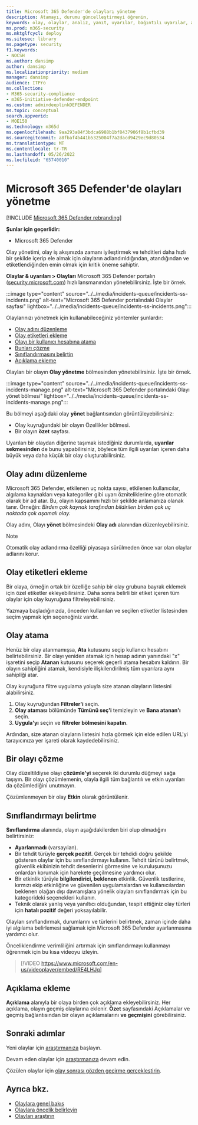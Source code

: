 ```yaml
---
title: Microsoft 365 Defender'de olayları yönetme
description: Atamayı, durumu güncelleştirmeyi öğrenin,
keywords: olay, olaylar, analiz, yanıt, uyarılar, bağıntılı uyarılar, atama, güncelleştirme, durum, yönetme, sınıflandırma, Microsoft, 365, m365
ms.prod: m365-security
ms.mktglfcycl: deploy
ms.sitesec: library
ms.pagetype: security
f1.keywords:
- NOCSH
ms.author: dansimp
author: dansimp
ms.localizationpriority: medium
manager: dansimp
audience: ITPro
ms.collection:
- M365-security-compliance
- m365-initiative-defender-endpoint
ms.custom: admindeeplinkDEFENDER
ms.topic: conceptual
search.appverid:
- MOE150
ms.technology: m365d
ms.openlocfilehash: 9aa293a84f3bdca6988b1bf8437906f8b1cfbd39
ms.sourcegitcommit: a8fbaf4b441b5325004f7a2dacd9429ec9d80534
ms.translationtype: MT
ms.contentlocale: tr-TR
ms.lasthandoff: 05/26/2022
ms.locfileid: "65740010"
---
```

# <a name="manage-incidents-in-microsoft-365-defender"></a>Microsoft 365 Defender'de olayları yönetme

[!INCLUDE [Microsoft 365 Defender rebranding](../includes/microsoft-defender.md)]


**Şunlar için geçerlidir:**
- Microsoft 365 Defender

Olay yönetimi, olay iş akışınızda zamanı iyileştirmek ve tehditleri daha hızlı bir şekilde içerip ele almak için olayların adlandırıldığından, atandığından ve etiketlendiğinden emin olmak için kritik öneme sahiptir.

**Olaylar & uyarıları > Olayları** Microsoft 365 Defender portalın ([security.microsoft.com](https://security.microsoft.com)) hızlı lansmanından yönetebilirsiniz. İşte bir örnek.

:::image type="content" source="../../media/incidents-queue/incidents-ss-incidents.png" alt-text="Microsoft 365 Defender portalındaki Olaylar sayfası" lightbox="../../media/incidents-queue/incidents-ss-incidents.png":::

Olaylarınızı yönetmek için kullanabileceğiniz yöntemler şunlardır:

- [Olay adını düzenleme](#edit-the-incident-name)
- [Olay etiketleri ekleme](#add-incident-tags)
- [Olayı bir kullanıcı hesabına atama](#assign-an-incident)
- [Bunları çözme](#resolve-an-incident)
- [Sınıflandırmasını belirtin](#specify-the-classification)
- [Açıklama ekleme](#add-comments)

Olayları bir olayın **Olay yönetme** bölmesinden yönetebilirsiniz. İşte bir örnek.

:::image type="content" source="../../media/incidents-queue/incidents-ss-incidents-manage.png" alt-text="Microsoft 365 Defender portalındaki Olayı yönet bölmesi" lightbox="../../media/incidents-queue/incidents-ss-incidents-manage.png":::

Bu bölmeyi aşağıdaki olay **yönet** bağlantısından görüntüleyebilirsiniz:

- Olay kuyruğundaki bir olayın Özellikler bölmesi.
- Bir olayın **özet** sayfası.

Uyarıları bir olaydan diğerine taşımak istediğiniz durumlarda, **uyarılar sekmesinden** de bunu yapabilirsiniz, böylece tüm ilgili uyarıları içeren daha büyük veya daha küçük bir olay oluşturabilirsiniz.

## <a name="edit-the-incident-name"></a>Olay adını düzenleme

Microsoft 365 Defender, etkilenen uç nokta sayısı, etkilenen kullanıcılar, algılama kaynakları veya kategoriler gibi uyarı özniteliklerine göre otomatik olarak bir ad atar. Bu, olayın kapsamını hızlı bir şekilde anlamanıza olanak tanır. Örneğin: *Birden çok kaynak tarafından bildirilen birden çok uç noktada çok aşamalı olay.*

Olay adını, Olayı **yönet** bölmesindeki **Olay adı** alanından düzenleyebilirsiniz.

> [!NOTE]
> Otomatik olay adlandırma özelliği piyasaya sürülmeden önce var olan olaylar adlarını korur.

## <a name="add-incident-tags"></a>Olay etiketleri ekleme

Bir olaya, örneğin ortak bir özelliğe sahip bir olay grubuna bayrak eklemek için özel etiketler ekleyebilirsiniz. Daha sonra belirli bir etiket içeren tüm olaylar için olay kuyruğuna filtreleyebilirsiniz.

Yazmaya başladığınızda, önceden kullanılan ve seçilen etiketler listesinden seçim yapmak için seçeneğiniz vardır.

## <a name="assign-an-incident"></a>Olay atama

Henüz bir olay atanmamışsa, **Ata** kutusunu seçip kullanıcı hesabını belirtebilirsiniz. Bir olayı yeniden atamak için hesap adının yanındaki "x" işaretini seçip **Atanan** kutusunu seçerek geçerli atama hesabını kaldırın. Bir olayın sahipliğini atamak, kendisiyle ilişkilendirilmiş tüm uyarılara aynı sahipliği atar.

Olay kuyruğuna filtre uygulama yoluyla size atanan olayların listesini alabilirsiniz. 

1. Olay kuyruğundan **Filtreler'i** seçin.
2. **Olay ataması** bölümünde **Tümünü seç'i** temizleyin ve **Bana atanan'ı** seçin.
3. **Uygula'yı** seçin ve **filtreler bölmesini kapatın**.

Ardından, size atanan olayların listesini hızla görmek için elde edilen URL'yi tarayıcınıza yer işareti olarak kaydedebilirsiniz.

## <a name="resolve-an-incident"></a>Bir olayı çözme

Olay düzeltildiyse olayı **çözümle'yi** seçerek iki durumlu düğmeyi sağa taşıyın. Bir olayı çözümlemenin, olayla ilgili tüm bağlantılı ve etkin uyarıları da çözümlediğini unutmayın.

Çözümlenmeyen bir olay **Etkin** olarak görüntülenir.

## <a name="specify-the-classification"></a>Sınıflandırmayı belirtme

**Sınıflandırma** alanında, olayın aşağıdakilerden biri olup olmadığını belirtirsiniz:

- **Ayarlanmadı** (varsayılan).
- Bir tehdit türüyle **gerçek pozitif**. Gerçek bir tehdidi doğru şekilde gösteren olaylar için bu sınıflandırmayı kullanın. Tehdit türünü belirtmek, güvenlik ekibinizin tehdit desenlerini görmesine ve kuruluşunuzu onlardan korumak için harekete geçilmesine yardımcı olur.
- Bir etkinlik türüyle **bilgilendirici, beklenen** etkinlik. Güvenlik testlerine, kırmızı ekip etkinliğine ve güvenilen uygulamalardan ve kullanıcılardan beklenen olağan dışı davranışlara yönelik olayları sınıflandırmak için bu kategorideki seçenekleri kullanın.
- Teknik olarak yanlış veya yanıltıcı olduğundan, tespit ettiğiniz olay türleri için **hatalı pozitif** değeri yoksayılabilir.

Olayları sınıflandırmak, durumlarını ve türlerini belirtmek, zaman içinde daha iyi algılama belirlemesi sağlamak için Microsoft 365 Defender ayarlanmasına yardımcı olur.

Önceliklendirme verimliliğini artırmak için sınıflandırmayı kullanmayı öğrenmek için bu kısa videoyu izleyin.  
> [!VIDEO https://www.microsoft.com/en-us/videoplayer/embed/RE4LHJq]

## <a name="add-comments"></a>Açıklama ekleme

**Açıklama** alanıyla bir olaya birden çok açıklama ekleyebilirsiniz. Her açıklama, olayın geçmiş olaylarına eklenir. **Özet** sayfasındaki Açıklamalar ve geçmiş bağlantısından bir olayın açıklamalarını **ve geçmişini** görebilirsiniz.

## <a name="next-steps"></a>Sonraki adımlar

Yeni olaylar için [araştırmanıza](investigate-incidents.md) başlayın.

Devam eden olaylar için [araştırmanıza](investigate-incidents.md) devam edin.

Çözülen olaylar için [olay sonrası gözden geçirme gerçekleştirin](first-incident-post.md).

## <a name="see-also"></a>Ayrıca bkz.

- [Olaylara genel bakış](incidents-overview.md)
- [Olaylara öncelik belirleyin](incident-queue.md)
- [Olayları araştırın](investigate-incidents.md)
